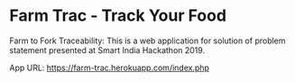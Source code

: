 # Farm Trac - Track Your Food
Farm to Fork Traceability:
This is a web application for solution of problem statement presented at Smart India Hackathon 2019.

App URL: https://farm-trac.herokuapp.com/index.php
